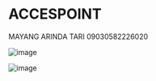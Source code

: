 # ACCESPOINT
MAYANG ARINDA TARI 
09030582226020 



![image](https://github.com/MayangArinda17/ACCESPOINT/assets/150981696/658f4310-1427-4b0b-b1ad-e103f270ba9d)



![image](https://github.com/MayangArinda17/ACCESPOINT/assets/150981696/5d4c8338-4a2e-4aab-9efd-79cf5e6c7243)

